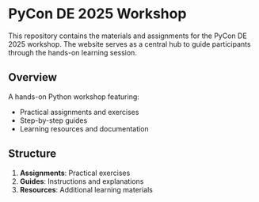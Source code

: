 # PyCon DE 2025 Workshop

This repository contains the materials and assignments for the PyCon DE 2025 workshop. The website serves as a central hub to guide participants through the hands-on learning session.

## Overview

A hands-on Python workshop featuring:
- Practical assignments and exercises
- Step-by-step guides
- Learning resources and documentation

## Structure

1. **Assignments**: Practical exercises
2. **Guides**: Instructions and explanations
3. **Resources**: Additional learning materials
